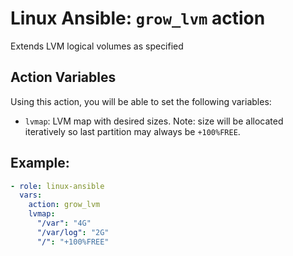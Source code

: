 # Linux Ansible: `grow_lvm` action
Extends LVM logical volumes as specified

## Action Variables
Using this action, you will be able to set the following variables:
- `lvmap`: LVM map with desired sizes. Note: size will be allocated iteratively so last partition may always be `+100%FREE`.

## Example:
```yaml
- role: linux-ansible
  vars:
    action: grow_lvm
    lvmap:
      "/var": "4G"
      "/var/log": "2G"
      "/": "+100%FREE"
```
